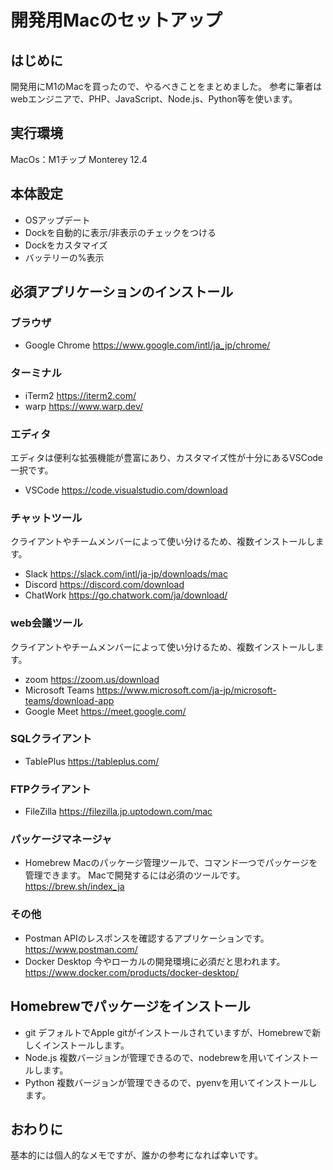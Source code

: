 # 開発用Macのセットアップ
## はじめに
開発用にM1のMacを買ったので、やるべきことをまとめました。
参考に筆者はwebエンジニアで、PHP、JavaScript、Node.js、Python等を使います。

## 実行環境
MacOs：M1チップ Monterey 12.4

## 本体設定
- OSアップデート
- Dockを自動的に表示/非表示のチェックをつける
- Dockをカスタマイズ
- バッテリーの%表示

## 必須アプリケーションのインストール
### ブラウザ
- Google Chrome
https://www.google.com/intl/ja_jp/chrome/

### ターミナル
- iTerm2
https://iterm2.com/
- warp
https://www.warp.dev/

### エディタ
エディタは便利な拡張機能が豊富にあり、カスタマイズ性が十分にあるVSCode一択です。
- VSCode
https://code.visualstudio.com/download

### チャットツール
クライアントやチームメンバーによって使い分けるため、複数インストールします。
- Slack
https://slack.com/intl/ja-jp/downloads/mac
- Discord
https://discord.com/download
- ChatWork
https://go.chatwork.com/ja/download/

### web会議ツール
クライアントやチームメンバーによって使い分けるため、複数インストールします。
- zoom
https://zoom.us/download
- Microsoft Teams
https://www.microsoft.com/ja-jp/microsoft-teams/download-app
- Google Meet
https://meet.google.com/

### SQLクライアント
- TablePlus
https://tableplus.com/

### FTPクライアント
- FileZilla
https://filezilla.jp.uptodown.com/mac

### パッケージマネージャ
- Homebrew
Macのパッケージ管理ツールで、コマンド一つでパッケージを管理できます。
Macで開発するには必須のツールです。
https://brew.sh/index_ja

### その他
- Postman
APIのレスポンスを確認するアプリケーションです。
https://www.postman.com/
- Docker Desktop
今やローカルの開発環境に必須だと思われます。
https://www.docker.com/products/docker-desktop/

## Homebrewでパッケージをインストール
- git
デフォルトでApple gitがインストールされていますが、Homebrewで新しくインストールします。
- Node.js
複数バージョンが管理できるので、nodebrewを用いてインストールします。
- Python
複数バージョンが管理できるので、pyenvを用いてインストールします。


## おわりに
基本的には個人的なメモですが、誰かの参考になれば幸いです。